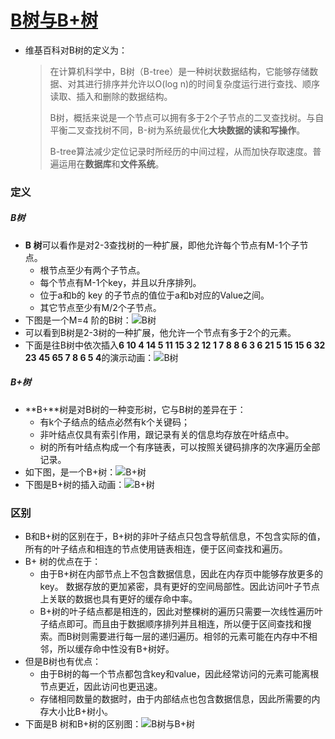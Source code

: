 # [B树与B+树](http://www.cnblogs.com/yangecnu/p/Introduce-B-Tree-and-B-Plus-Tree.html)

- 维基百科对B树的定义为：

  > 在计算机科学中，B树（B-tree）是一种树状数据结构，它能够存储数据、对其进行排序并允许以O(log n)的时间复杂度运行进行查找、顺序读取、插入和删除的数据结构。
  >
  > B树，概括来说是一个节点可以拥有多于2个子节点的二叉查找树。与自平衡二叉查找树不同，B-树为系统最优化**大块数据的读和写操作**。
  >
  > B-tree算法减少定位记录时所经历的中间过程，从而加快存取速度。普遍运用在**数据库**和**文件系统**。

### 定义

##### B树

- **B 树**可以看作是对2-3查找树的一种扩展，即他允许每个节点有M-1个子节点。
  - 根节点至少有两个子节点。
  - 每个节点有M-1个key，并且以升序排列。
  - 位于a和b的 key 的子节点的值位于a和b对应的Value之间。
  - 其它节点至少有M/2个子节点。
- 下图是一个M=4 阶的B树：![B树](https://github.com/walmt/interview_questions/blob/master/%E7%AE%97%E6%B3%95&%E6%95%B0%E6%8D%AE%E7%BB%93%E6%9E%84/img/1.png?raw=true)
- 可以看到B树是2-3树的一种扩展，他允许一个节点有多于2个的元素。
- 下面是往B树中依次插入**6 10 4 14 5 11 15 3 2 12 1 7 8 8 6 3 6 21 5 15 15 6 32 23 45 65 7 8 6 5 4**的演示动画：![B树](https://github.com/walmt/interview_questions/blob/master/%E7%AE%97%E6%B3%95&%E6%95%B0%E6%8D%AE%E7%BB%93%E6%9E%84/img/1.gif?raw=true)

##### B+树

- **B+**树是对B树的一种变形树，它与B树的差异在于：
  - 有k个子结点的结点必然有k个关键码；
  - 非叶结点仅具有索引作用，跟记录有关的信息均存放在叶结点中。
  - 树的所有叶结点构成一个有序链表，可以按照关键码排序的次序遍历全部记录。
- 如下图，是一个B+树：![B+树](https://github.com/walmt/interview_questions/blob/master/%E7%AE%97%E6%B3%95&%E6%95%B0%E6%8D%AE%E7%BB%93%E6%9E%84/img/2.png?raw=true)
- 下图是B+树的插入动画：![B+树](https://github.com/walmt/interview_questions/blob/master/%E7%AE%97%E6%B3%95&%E6%95%B0%E6%8D%AE%E7%BB%93%E6%9E%84/img/2.gif?raw=true)

### 区别

- B和B+树的区别在于，B+树的非叶子结点只包含导航信息，不包含实际的值，所有的叶子结点和相连的节点使用链表相连，便于区间查找和遍历。
- B+ 树的优点在于：
  - 由于B+树在内部节点上不包含数据信息，因此在内存页中能够存放更多的key。 数据存放的更加紧密，具有更好的空间局部性。因此访问叶子节点上关联的数据也具有更好的缓存命中率。
  - B+树的叶子结点都是相连的，因此对整棵树的遍历只需要一次线性遍历叶子结点即可。而且由于数据顺序排列并且相连，所以便于区间查找和搜索。而B树则需要进行每一层的递归遍历。相邻的元素可能在内存中不相邻，所以缓存命中性没有B+树好。
- 但是B树也有优点：
  - 由于B树的每一个节点都包含key和value，因此经常访问的元素可能离根节点更近，因此访问也更迅速。
  - 存储相同数量的数据时，由于内部结点也包含数据信息，因此所需要的内存大小比B+树小。
- 下面是B 树和B+树的区别图：![B树与B+树](https://github.com/walmt/interview_questions/blob/master/%E7%AE%97%E6%B3%95&%E6%95%B0%E6%8D%AE%E7%BB%93%E6%9E%84/img/3.png?raw=true)